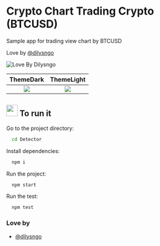 # Crypto Chart Trading Crypto (BTCUSD)

Sample app for trading view chart by BTCUSD
 
Love by [@dilysngo](https://www.github.com/dilysngo)

![Love By Dilysngo](preview-dark.png)

|       ThemeDark       |       ThemeLight       |
| :-------------------: | :--------------------: |
| ![](preview-dark.png) | ![](preview-light.png) |

## <h2><img src="https://media.giphy.com/media/WUlplcMpOCEmTGBtBW/giphy.gif" width="30"> To run it </h2>

Go to the project directory:

```bash
  cd Detector
```

Install dependencies:

```bash
  npm i
```

Run the project:

```bash
  npm start
```

Run the test:

```bash
  npm test
```

### Love by

- [@dilysngo](https://www.github.com/dilysngo)
